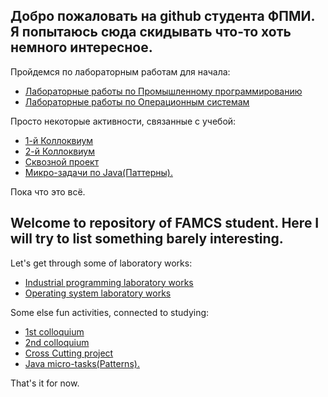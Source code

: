 ## Добро пожаловать на github студента ФПМИ. Я попытаюсь сюда скидывать что-то хоть немного интересное.

Пройдемся по лабораторным работам для начала:
+ [Лабораторные работы по Промышленному программированию](https://github.com/Morzhig/IndustrialProgramming)
+ [Лабораторные работы по Операционным системам](https://github.com/Morzhig/OperationSystems)

Просто некоторые активности, связанные с учебой:
+ [1-й Коллоквиум](https://github.com/Morzhig/Kollokvium)
+ [2-й Коллоквиум](https://github.com/Morzhig/TemplateMethod_Kolloc)
+ [Сквозной проект](https://github.com/Morzhig/Cross_Cut_Project)
+ [Микро-задачи по Java(Паттерны).](https://github.com/Morzhig/JavaPatterns)

Пока что это всё.

## Welcome to repository of FAMCS student. Here I will try to list something barely interesting.

Let's get through some of laboratory works: 
+ [Industrial programming laboratory works](https://github.com/Morzhig/IndustrialProgramming)
+ [Operating system laboratory works](https://github.com/Morzhig/OperationSystems)

Some else fun activities, connected to studying: 
+ [1st colloquium](https://github.com/Morzhig/Kollokvium)
+ [2nd colloquium](https://github.com/Morzhig/TemplateMethod_Kolloc)
+ [Cross Cutting project](https://github.com/Morzhig/Cross_Cut_Project)
+ [Java micro-tasks(Patterns).](https://github.com/Morzhig/JavaPatterns)

That's it for now.

<!--
**Morzhig/Morzhig** is a ✨ _special_ ✨ repository because its `README.md` (this file) appears on your GitHub profile.

Here are some ideas to get you started:

- 🔭 I’m currently working on ...
- 🌱 I’m currently learning ...
- 👯 I’m looking to collaborate on ...
- 🤔 I’m looking for help with ...
- 💬 Ask me about ...
- 📫 How to reach me: ...
- 😄 Pronouns: ...
- ⚡ Fun fact: ...
-->
